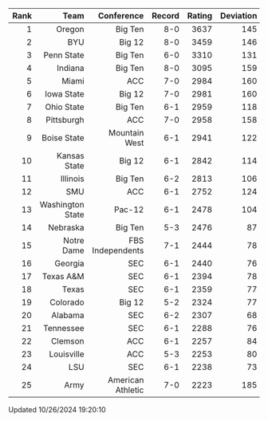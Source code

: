 | Rank  | Team                 | Conference           | Record   | Rating | Deviation |
| ---:  | ---:                 | ---:                 | ---:     | ---:   | ---:      |
| 1     | Oregon               | Big Ten              | 8-0      | 3637   | 145       |
| 2     | BYU                  | Big 12               | 8-0      | 3459   | 146       |
| 3     | Penn State           | Big Ten              | 6-0      | 3310   | 131       |
| 4     | Indiana              | Big Ten              | 8-0      | 3095   | 159       |
| 5     | Miami                | ACC                  | 7-0      | 2984   | 160       |
| 6     | Iowa State           | Big 12               | 7-0      | 2981   | 160       |
| 7     | Ohio State           | Big Ten              | 6-1      | 2959   | 118       |
| 8     | Pittsburgh           | ACC                  | 7-0      | 2958   | 158       |
| 9     | Boise State          | Mountain West        | 6-1      | 2941   | 122       |
| 10    | Kansas State         | Big 12               | 6-1      | 2842   | 114       |
| 11    | Illinois             | Big Ten              | 6-2      | 2813   | 106       |
| 12    | SMU                  | ACC                  | 6-1      | 2752   | 124       |
| 13    | Washington State     | Pac-12               | 6-1      | 2478   | 104       |
| 14    | Nebraska             | Big Ten              | 5-3      | 2476   | 87        |
| 15    | Notre Dame           | FBS Independents     | 7-1      | 2444   | 78        |
| 16    | Georgia              | SEC                  | 6-1      | 2440   | 76        |
| 17    | Texas A&M            | SEC                  | 6-1      | 2394   | 78        |
| 18    | Texas                | SEC                  | 6-1      | 2359   | 77        |
| 19    | Colorado             | Big 12               | 5-2      | 2324   | 77        |
| 20    | Alabama              | SEC                  | 6-2      | 2307   | 68        |
| 21    | Tennessee            | SEC                  | 6-1      | 2288   | 76        |
| 22    | Clemson              | ACC                  | 6-1      | 2257   | 84        |
| 23    | Louisville           | ACC                  | 5-3      | 2253   | 80        |
| 24    | LSU                  | SEC                  | 6-1      | 2238   | 73        |
| 25    | Army                 | American Athletic    | 7-0      | 2223   | 185       |

Updated 10/26/2024 19:20:10
